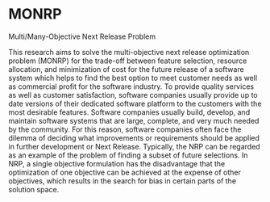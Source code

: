 # MONRP
Multi/Many-Objective Next Release Problem

This research aims to solve the multi-objective next release optimization problem (MONRP) for the trade-off between feature selection, resource allocation, and minimization of cost for the future release of a software system which helps to find the best option to meet customer needs as well as commercial profit for the software industry. To provide quality services as well as customer satisfaction, software companies usually provide up to date versions of their dedicated software platform to the customers with the most desirable features. Software companies usually build, develop, and maintain software systems that are large, complete, and very much needed by the community. For this reason, software companies often face the dilemma of deciding what improvements or requirements should be applied in further development or Next Release. Typically, the NRP can be regarded as an example of the problem of finding a subset of future selections. In NRP, a single objective formulation has the disadvantage that the optimization of one objective can be achieved at the expense of other objectives, which results in the search for bias in certain parts of the solution space.
